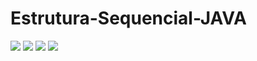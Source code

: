 # Estrutura-Sequencial-JAVA
<div align-"center">
<img src="https://cdn.discordapp.com/attachments/760604971976359989/918976161386733618/EstruturaSequencial-1.jpg" width"720px" />
<img src="https://cdn.discordapp.com/attachments/760604971976359989/918976199353593866/EstruturaSequencial-2.jpg" width"720px" />
<img src="https://cdn.discordapp.com/attachments/760604971976359989/918976199617810452/EstruturaSequencial-3.jpg" width"720px" />
<img src="https://cdn.discordapp.com/attachments/760604971976359989/918976199882047528/EstruturaSequencial-4.jpg" width"720px" />
</div>
